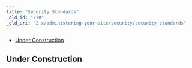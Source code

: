```yaml
---
title: "Security Standards"
_old_id: "270"
_old_uri: "2.x/administering-your-site/security/security-standards"
---
```


- [Under Construction](#SecurityStandards-UnderConstruction)



## Under Construction